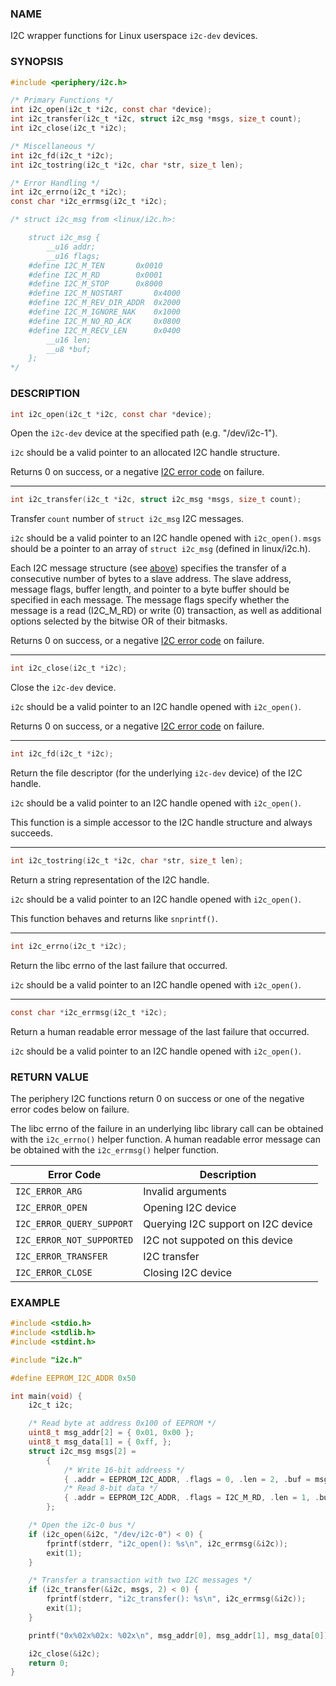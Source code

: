 ### NAME

I2C wrapper functions for Linux userspace `i2c-dev` devices.

### SYNOPSIS

``` c
#include <periphery/i2c.h>

/* Primary Functions */
int i2c_open(i2c_t *i2c, const char *device);
int i2c_transfer(i2c_t *i2c, struct i2c_msg *msgs, size_t count);
int i2c_close(i2c_t *i2c);

/* Miscellaneous */
int i2c_fd(i2c_t *i2c);
int i2c_tostring(i2c_t *i2c, char *str, size_t len);

/* Error Handling */
int i2c_errno(i2c_t *i2c);
const char *i2c_errmsg(i2c_t *i2c);

/* struct i2c_msg from <linux/i2c.h>:

    struct i2c_msg {
    	__u16 addr;
    	__u16 flags;
    #define I2C_M_TEN		0x0010
    #define I2C_M_RD		0x0001
    #define I2C_M_STOP		0x8000
    #define I2C_M_NOSTART		0x4000
    #define I2C_M_REV_DIR_ADDR	0x2000
    #define I2C_M_IGNORE_NAK	0x1000
    #define I2C_M_NO_RD_ACK		0x0800
    #define I2C_M_RECV_LEN		0x0400
    	__u16 len;
    	__u8 *buf;
    };
*/
```

### DESCRIPTION

``` c
int i2c_open(i2c_t *i2c, const char *device);
```
Open the `i2c-dev` device at the specified path (e.g. "/dev/i2c-1").

`i2c` should be a valid pointer to an allocated I2C handle structure.

Returns 0 on success, or a negative [I2C error code](#return-value) on failure.

------

``` c
int i2c_transfer(i2c_t *i2c, struct i2c_msg *msgs, size_t count);
```
Transfer `count` number of `struct i2c_msg` I2C messages.

`i2c` should be a valid pointer to an I2C handle opened with `i2c_open()`. `msgs` should be a pointer to an array of `struct i2c_msg` (defined in linux/i2c.h).

Each I2C message structure (see [above](#synposis)) specifies the transfer of a consecutive number of bytes to a slave address. The slave address, message flags, buffer length, and pointer to a byte buffer should be specified in each message. The message flags specify whether the message is a read (I2C_M_RD) or write (0) transaction, as well as additional options selected by the bitwise OR of their bitmasks.

Returns 0 on success, or a negative [I2C error code](#return-value) on failure.

------

``` c
int i2c_close(i2c_t *i2c);
```
Close the `i2c-dev` device.

`i2c` should be a valid pointer to an I2C handle opened with `i2c_open()`.

Returns 0 on success, or a negative [I2C error code](#return-value) on failure.

------

``` c
int i2c_fd(i2c_t *i2c);
```
Return the file descriptor (for the underlying `i2c-dev` device) of the I2C handle.

`i2c` should be a valid pointer to an I2C handle opened with `i2c_open()`.

This function is a simple accessor to the I2C handle structure and always succeeds.

------

``` c
int i2c_tostring(i2c_t *i2c, char *str, size_t len);
```
Return a string representation of the I2C handle.

`i2c` should be a valid pointer to an I2C handle opened with `i2c_open()`.

This function behaves and returns like `snprintf()`.

------

``` c
int i2c_errno(i2c_t *i2c);
```
Return the libc errno of the last failure that occurred.

`i2c` should be a valid pointer to an I2C handle opened with `i2c_open()`.

------

``` c
const char *i2c_errmsg(i2c_t *i2c);
```
Return a human readable error message of the last failure that occurred.

`i2c` should be a valid pointer to an I2C handle opened with `i2c_open()`.

### RETURN VALUE

The periphery I2C functions return 0 on success or one of the negative error codes below on failure.

The libc errno of the failure in an underlying libc library call can be obtained with the `i2c_errno()` helper function. A human readable error message can be obtained with the `i2c_errmsg()` helper function.

| Error Code                | Description                           |
|---------------------------|---------------------------------------|
| `I2C_ERROR_ARG`           | Invalid arguments                     |
| `I2C_ERROR_OPEN`          | Opening I2C device                    |
| `I2C_ERROR_QUERY_SUPPORT` | Querying I2C support on I2C device    |
| `I2C_ERROR_NOT_SUPPORTED` | I2C not suppoted on this device       |
| `I2C_ERROR_TRANSFER`      | I2C transfer                          |
| `I2C_ERROR_CLOSE`         | Closing I2C device                    |

### EXAMPLE

``` c
#include <stdio.h>
#include <stdlib.h>
#include <stdint.h>

#include "i2c.h"

#define EEPROM_I2C_ADDR 0x50

int main(void) {
    i2c_t i2c;

    /* Read byte at address 0x100 of EEPROM */
    uint8_t msg_addr[2] = { 0x01, 0x00 };
    uint8_t msg_data[1] = { 0xff, };
    struct i2c_msg msgs[2] =
        {
            /* Write 16-bit addreess */
            { .addr = EEPROM_I2C_ADDR, .flags = 0, .len = 2, .buf = msg_addr },
            /* Read 8-bit data */
            { .addr = EEPROM_I2C_ADDR, .flags = I2C_M_RD, .len = 1, .buf = msg_data},
        };

    /* Open the i2c-0 bus */
    if (i2c_open(&i2c, "/dev/i2c-0") < 0) {
        fprintf(stderr, "i2c_open(): %s\n", i2c_errmsg(&i2c));
        exit(1);
    }

    /* Transfer a transaction with two I2C messages */
    if (i2c_transfer(&i2c, msgs, 2) < 0) {
        fprintf(stderr, "i2c_transfer(): %s\n", i2c_errmsg(&i2c));
        exit(1);
    }

    printf("0x%02x%02x: %02x\n", msg_addr[0], msg_addr[1], msg_data[0]);

    i2c_close(&i2c);
    return 0;
}
```

